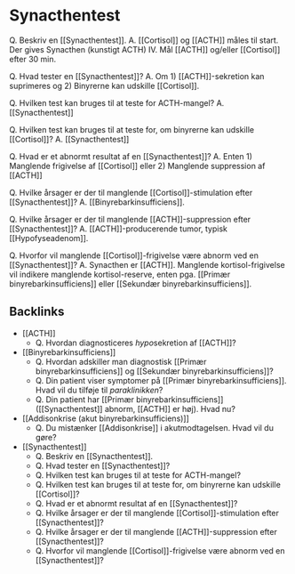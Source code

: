 # Synacthentest
Q. Beskriv en [[Synacthentest]].
A. [[Cortisol]] og [[ACTH]] måles til start. Der gives Synacthen (kunstigt ACTH) IV. Mål [[ACTH]] og/eller [[Cortisol]] efter 30 min.

Q. Hvad tester en [[Synacthentest]]?
A. Om 1) [[ACTH]]-sekretion kan suprimeres og 2) Binyrerne kan udskille [[Cortisol]].

Q. Hvilken test kan bruges til at teste for ACTH-mangel?
A. [[Synacthentest]]

Q. Hvilken test kan bruges til at teste for, om binyrerne kan udskille [[Cortisol]]?
A. [[Synacthentest]]

Q. Hvad er et abnormt resultat af en [[Synacthentest]]?
A. Enten 1) Manglende frigivelse af [[Cortisol]] eller 2) Manglende suppression af [[ACTH]]

Q. Hvilke årsager er der til manglende [[Cortisol]]-stimulation efter [[Synacthentest]]?
A. [[Binyrebarkinsufficiens]].

Q. Hvilke årsager er der til manglende [[ACTH]]-suppression efter [[Synacthentest]]?
A. [[ACTH]]-producerende tumor, typisk [[Hypofyseadenom]].

Q. Hvorfor vil manglende [[Cortisol]]-frigivelse være abnorm ved en [[Synacthentest]]?
A. Synacthen er [[ACTH]]. Manglende kortisol-frigivelse vil indikere manglende kortisol-reserve, enten pga. [[Primær binyrebarkinsufficiens]] eller [[Sekundær binyrebarkinsufficiens]].

## Backlinks
* [[ACTH]]
	* Q. Hvordan diagnosticeres *hypo*sekretion af [[ACTH]]? 
* [[Binyrebarkinsufficiens]]
	* Q. Hvordan adskiller man diagnostisk [[Primær binyrebarkinsufficiens]] og [[Sekundær binyrebarkinsufficiens]]?
	* Q. Din patient viser symptomer på [[Primær binyrebarkinsufficiens]]. Hvad vil du tilføje til *paraklinikken*? 
	* Q. Din patient har [[Primær binyrebarkinsufficiens]] ([[Synacthentest]] abnorm, [[ACTH]] er høj). Hvad nu?
* [[Addisonkrise (akut binyrebarkinsufficiens)]]
	* Q. Du mistænker [[Addisonkrise]] i akutmodtagelsen. Hvad vil du gøre?
* [[Synacthentest]]
	* Q. Beskriv en [[Synacthentest]].
	* Q. Hvad tester en [[Synacthentest]]?
	* Q. Hvilken test kan bruges til at teste for ACTH-mangel?
	* Q. Hvilken test kan bruges til at teste for, om binyrerne kan udskille [[Cortisol]]?
	* Q. Hvad er et abnormt resultat af en [[Synacthentest]]?
	* Q. Hvilke årsager er der til manglende [[Cortisol]]-stimulation efter [[Synacthentest]]?
	* Q. Hvilke årsager er der til manglende [[ACTH]]-suppression efter [[Synacthentest]]?
	* Q. Hvorfor vil manglende [[Cortisol]]-frigivelse være abnorm ved en [[Synacthentest]]?

<!-- #anki/tag/med/Endocrinology #anki/deck/Medicine -->

<!-- {BearID:F0DF420E-4B5E-41D0-AB05-76985FFB595F-959-00000C7D4017CDFC} -->
